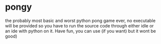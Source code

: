 # pongy
the probably most basic and worst python pong game ever, no executable will be provided so you have to run the source code through either idle or an ide with python on it. Have fun, you can use (if you want) but it wont be good)
